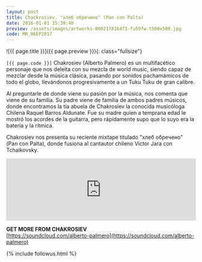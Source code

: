 ```yaml
---
layout: post
title: Chackrosiev. "хлеб обречено" (Pan con Palta)
date: 2016-01-01 15:39:40
preview: /assets/images/artworks-000217816473-fu59fw-t500x500.jpg
code: MR_06EP2017
---
```


![{{ page.title }}]({{ page.preview }}){: class="fullsize"}

`[{{ page.code }}]` Chakrosiev (Alberto Palmero) es un multifacético personaje que nos deleita con su mezcla de world music, siendo capaz de mezclar desde la música clásica, pasando por sonidos pachamámicos de todo el globo, llevándonos progresivamente a un Tuku Tuku de gran calibre.

Al preguntarle de donde viene su pasión por la música, nos comenta que viene de su familia. Su padre viene de familia de ambos padres músicos, donde encontramos la tía abuela de Chakrosiev la conocida musicóloga Chilena Raquel Barros Aldunate. Fue su madre quien a temprana edad le mostró los acordes de la guitarra, pero rápidamente supo que lo suyo era la batería y la ritmica.

Chakrosiev nos presenta su reciente mixtape titulado "хлеб обречено" (Pan con Palta), donde fusiona al cantautor chileno Victor Jara con Tchaikovsky.


<iframe width="100%" height="166" scrolling="no" frameborder="no" src="https://w.soundcloud.com/player/?url=https%3A//api.soundcloud.com/tracks/317710382&amp;color=ff5500&amp;auto_play=false&amp;hide_related=false&amp;show_comments=true&amp;show_user=true&amp;show_reposts=false"></iframe>


**GET MORE FROM CHAKROSIEV**<br>
[https://soundcloud.com/alberto-palmero](https://soundcloud.com/alberto-palmero)<br>

{% include followus.html %}

